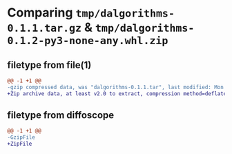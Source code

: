 # Comparing `tmp/dalgorithms-0.1.1.tar.gz` & `tmp/dalgorithms-0.1.2-py3-none-any.whl.zip`

## filetype from file(1)

```diff
@@ -1 +1 @@
-gzip compressed data, was "dalgorithms-0.1.1.tar", last modified: Mon May 13 23:21:45 2024, max compression
+Zip archive data, at least v2.0 to extract, compression method=deflate
```

## filetype from diffoscope

```diff
@@ -1 +1 @@
-GzipFile
+ZipFile
```

